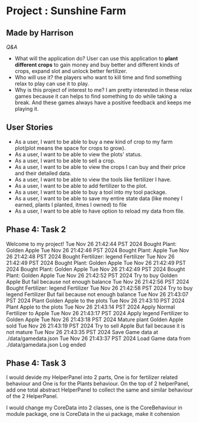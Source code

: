 # Project : Sunshine Farm

## Made by Harrison 

*Q&A*

- What will the application do?
    User can use this application to **plant different crops** to gain money and buy better and different kinds of crops, expand slot and unlock better fertilizer.
- Who will use it?
    the players who want to kill time and find something relax to play can use it to play.
- Why is this project of interest to me?
    I am pretty interested in these relax games because it can helps to find something to do while taking a break. And these games always have a positive feedback and keeps me playing it.
## User Stories

- As a user, I want to be able to buy a new kind of crop to my farm plot(plot means the space for crops to grow).
- As a user, I want to be able to view the plots' status.
- As a user, I want to be able to sell a crop.
- As a user, I want to be able to view the crops I can buy and their price and their detailed data.
- As a user, I want to be able to view the tools like fertilizer I have.
- As a user, I want to be able to add fertilizer to the plot.
- As a user, I want to be able to buy a tool into my tool package.
- As a user, I want to be able to save my entire state data (like money I earned, plants I planted, itmes I owned) to file
- As a user, I want to be able to have option to reload my data from file.

## Phase 4: Task 2
Welcome to my project!
Tue Nov 26 21:42:44 PST 2024
Bought Plant: Golden Apple
Tue Nov 26 21:42:46 PST 2024
Bought Plant: Apple
Tue Nov 26 21:42:48 PST 2024
Bought Fertilizer: legend Fertilizer
Tue Nov 26 21:42:49 PST 2024
Bought Plant: Golden Apple
Tue Nov 26 21:42:49 PST 2024
Bought Plant: Golden Apple
Tue Nov 26 21:42:49 PST 2024
Bought Plant: Golden Apple
Tue Nov 26 21:42:52 PST 2024
Try to buy Golden Apple But fail because not enough balance
Tue Nov 26 21:42:56 PST 2024
Bought Fertilizer: legend Fertilizer
Tue Nov 26 21:42:58 PST 2024
Try to buy legend Fertilizer But fail because not enough balance
Tue Nov 26 21:43:07 PST 2024
Plant Golden Apple to the plots
Tue Nov 26 21:43:10 PST 2024
Plant Apple to the plots
Tue Nov 26 21:43:14 PST 2024
Apply Normal Fertilizer to Apple
Tue Nov 26 21:43:17 PST 2024
Apply legend Fertilizer to Golden Apple
Tue Nov 26 21:43:18 PST 2024
Mature plant Golden Apple sold
Tue Nov 26 21:43:19 PST 2024
Try to sell Apple But fail because it is not mature
Tue Nov 26 21:43:35 PST 2024
Save Game data at ./data/gamedata.json
Tue Nov 26 21:43:37 PST 2024
Load Game data from ./data/gamedata.json
Log ended

## Phase 4: Task 3
I would devide my HelperPanel into 2 parts, One is for fertilizer related behaviour and One is for the Plants behaviour. On the top of 2 helperPanel, add one total abstract HelperPanel to collect the same and similar behaviour of the 2 HelperPanel.

I would change my CoreData into 2 classes, one is the CoreBehaviour in module package, one is CoreData in the ui package, make it cohension